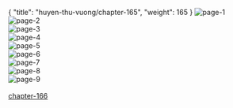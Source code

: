 { "title": "huyen-thu-vuong/chapter-165", "weight": 165 }
<img src="huyen-thu-vuong_0165_01-d027602d196bfccfe1b1647daadebe7f.webp" alt="page-1" origin="http://1.bp.blogspot.com/-gQEXpPiTciE/WP8lblJnOqI/AAAAAAAADuw/kvilAme7XxUMLbY7YQ82eo1cskHbotfOACLcB/s1600/2.jpg?imgmax=0"><br/>
<img src="huyen-thu-vuong_0165_02-69767bf863bfb32d07a947d57e2c7bd4.webp" alt="page-2" origin="http://1.bp.blogspot.com/-S-rIcV6L5QU/WP8lb8blFEI/AAAAAAAADu0/rT-1H-CXqvQYEVi1-UfHlvyPa_sHG_i3gCLcB/s1600/3.jpg?imgmax=0"><br/>
<img src="huyen-thu-vuong_0165_03-75999134e161d502654177711f7cd049.webp" alt="page-3" origin="http://1.bp.blogspot.com/-ADhiJlgKlnw/WP8lb4UKxCI/AAAAAAAADu4/x1rJSmvLcZoqgIcBh88Mu-cbIk3XFMNPgCLcB/s1600/4.jpg?imgmax=0"><br/>
<img src="huyen-thu-vuong_0165_04-ae17acf23b498392844ef7ebcfd3c240.webp" alt="page-4" origin="http://1.bp.blogspot.com/-svFukpoGH1c/WP8lcQp70OI/AAAAAAAADu8/uTIfJUkWIA051YGx_cbOVNddu5AHu8iEQCLcB/s1600/5.jpg?imgmax=0"><br/>
<img src="huyen-thu-vuong_0165_05-3ac8916055dfdb737ac6530933742574.webp" alt="page-5" origin="http://1.bp.blogspot.com/-aoC8Lo0w1ps/WP8lchiV5ZI/AAAAAAAADvE/V4sHRLWsHCQUkLKj5aEKybLwQ1iQLOrBgCLcB/s1600/6.jpg?imgmax=0"><br/>
<img src="huyen-thu-vuong_0165_06-0a2e9944c2a67df8507ec7122f5f51a6.webp" alt="page-6" origin="http://1.bp.blogspot.com/-E9-urfeqz9g/WP8lckiAbZI/AAAAAAAADvA/4c7QuYffUz4fIhEVrL18MWiI_gjyL8aYQCLcB/s1600/7.jpg?imgmax=0"><br/>
<img src="huyen-thu-vuong_0165_07-174f267c0d533b5cc7cfade205b08a5f.webp" alt="page-7" origin="http://1.bp.blogspot.com/-sWciZRYVwm0/WP8lc8PPCLI/AAAAAAAADvI/Qkm2EcdnTMkM8V4s-DyjjSu7puvYOyJFACLcB/s1600/8.jpg?imgmax=0"><br/>
<img src="huyen-thu-vuong_0165_08-6246e115f321b501fd47a9b5f3c032a8.webp" alt="page-8" origin="http://1.bp.blogspot.com/-Zu7Cn-jQPks/WP8ldfE-50I/AAAAAAAADvM/ozN9AU_LguE4JnBdo05nXqSXJ43BbAp0ACLcB/s1600/9.jpg?imgmax=0"><br/>
<img src="huyen-thu-vuong_0165_09-0877bdaa798bf33590ddaab95200e279.webp" alt="page-9" origin="http://1.bp.blogspot.com/-SQ9BXXVITlA/WP8lbRbviPI/AAAAAAAADus/3-xtiAnhQmMdRYrBbgVGDxDSi5sF2Tz6ACLcB/s1600/10.jpg?imgmax=0"><br/>
<br/><a class="nextchap" href="/huyen-thu-vuong/chapter-166">chapter-166</a>
